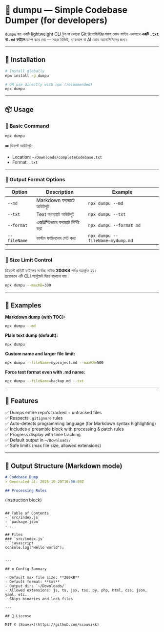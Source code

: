 # 🧠 dumpu — Simple Codebase Dumper (for developers)

`dumpu` হল একটি lightweight CLI টুল যা কোনো Git রিপোজিটরির সমস্ত কোড ফাইল একসাথে **একটি `.txt` বা `.md` ফাইলে** ডাম্প করে দেয় — সহজ রিভিউ, ব্যাকআপ বা AI কোড অ্যানালিসিসের জন্য।

---

## 🚀 Installation

```bash
# Install globally
npm install -g dumpu

# OR use directly with npx (recommended)
npx dumpu
```

---

## 📦 Usage

### 🔹 Basic Command

```bash
npx dumpu
```

➡️ ডিফল্ট আউটপুট:
- Location: `~/Downloads/completeCodebase.txt`
- Format: `.txt`

---

### 🔹 Output Format Options

| Option | Description | Example |
|--------|--------------|----------|
| `--md` | Markdown ফরম্যাটে আউটপুট | `npx dumpu --md` |
| `--txt` | Text ফরম্যাটে আউটপুট | `npx dumpu --txt` |
| `--format` | এক্সপ্লিসিটভাবে ফরম্যাট নির্দিষ্ট করা | `npx dumpu --format md` |
| `--fileName` | কাস্টম ফাইলনেম সেট করা | `npx dumpu --fileName=mydump.md` |

---

### 🔹 Size Limit Control

ডিফল্টে প্রতিটি ফাইলের সর্বোচ্চ সাইজ **200KB** পর্যন্ত অন্তর্ভুক্ত হয়।  
প্রয়োজনে এটি CLI আর্গুমেন্ট দিয়ে বাড়ানো যায়।

```bash
npx dumpu --maxKB=300
```

---

## 🧩 Examples

**Markdown dump (with TOC):**
```bash
npx dumpu --md
```

**Plain text dump (default):**
```bash
npx dumpu
```

**Custom name and larger file limit:**
```bash
npx dumpu --fileName=myproject.md --maxKB=500
```

**Force text format even with .md name:**
```bash
npx dumpu --fileName=backup.md --txt
```

---

## 🧠 Features

✅ Dumps entire repo’s tracked + untracked files  
✅ Respects `.gitignore` rules  
✅ Auto-detects programming language (for Markdown syntax highlighting)  
✅ Includes a preamble block with processing & patch rules  
✅ Progress display with time tracking  
✅ Default output in `~/Downloads/`  
✅ Safe limits (max file size, allowed extensions)

---

## 📁 Output Structure (Markdown mode)

```markdown
# Codebase Dump
> Generated at: 2025-10-20T10:00:00Z

## Processing Rules
```
(instruction block)
```

## Table of Contents
- `src/index.js`
- `package.json`
- ...

## Files
### `src/index.js`
```javascript
console.log("Hello world");
```
```

---

## ⚙️ Config Summary

- Default max file size: **200KB**
- Default format: **txt**
- Output dir: `~/Downloads/`
- Allowed extensions: js, ts, jsx, tsx, py, php, html, css, json, yaml, etc.
- Skips binaries and lock files

---

## 🧩 License

MIT © [Souvik](https://github.com/ssouvikk)